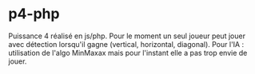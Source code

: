 # p4-php

Puissance 4 réalisé en js/php. Pour le moment un seul joueur peut jouer avec détection lorsqu'il gagne (vertical, horizontal, diagonal).
Pour l'IA : utilisation de l'algo MinMaxax mais pour l'instant elle a pas trop envie de jouer.
